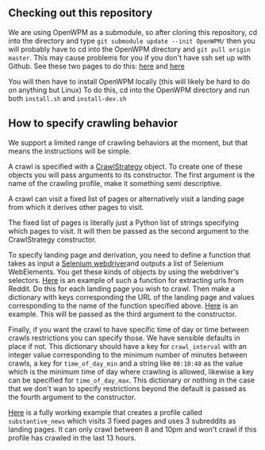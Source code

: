 ## Checking out this repository
We are using OpenWPM as a submodule, so after cloning this repository, cd into the directory and type `git submodule update --init OpenWPM/` then you will probably have to cd into the OpenWPM directory and `git pull origin master`. This may cause problems for you if you don't have ssh set up with Github. See these two pages to do this: [here](https://help.github.com/articles/generating-a-new-ssh-key-and-adding-it-to-the-ssh-agent/) and [here](https://help.github.com/articles/adding-a-new-ssh-key-to-your-github-account/)

You will then have to install OpenWPM locally (this will likely be hard to do on anything but Linux)
To do this, cd into the OpenWPM directory and run both `install.sh` and `install-dev.sh`

## How to specify crawling behavior
We support a limited range of crawling behaviors at the moment, but that means the instructions will be simple. 

A crawl is specified with a [CrawlStrategy](https://github.com/CrowdDynamicsLab/RTBSurvey/blob/0f47f7b489a41e0b8c2c4d9640633f8c8ab627ae/CrawlStrategy.py#L13) object. To create one of these objects you will pass arguments to its constructor. The first argument is the name of the crawling profile, make it something semi descriptive. 

A crawl can visit a fixed list of pages or alternatively visit a landing page from which it derives other pages to visit. 

The fixed list of pages is literally just a Python list of strings specifying which pages to visit. It will then be passed as the second argument to the CrawlStrategy constructor.

To specify landing page and derivation, you need to define a function that takes as input a [Selenium webdriver](https://selenium-python.readthedocs.io/api.html#module-selenium.webdriver.remote.webdriver)and outputs a list of Selenium WebElements. You get these kinds of objects by using the webdriver's selectors. [Here](https://github.com/CrowdDynamicsLab/RTBSurvey/blob/0f47f7b489a41e0b8c2c4d9640633f8c8ab627ae/Scheduler.py#L5) is an example of such a function for extracting urls from Reddit. Do this for each landing page you wish to crawl. Then make a dictionary with keys corresponding the URL of the landing page and values corresponding to the name of the function specified above. [Here](https://github.com/CrowdDynamicsLab/RTBSurvey/blob/0f47f7b489a41e0b8c2c4d9640633f8c8ab627ae/Scheduler.py#L36) is an example. This will be passed as the third argument to the constructor. 

Finally, if you want the crawl to have specific time of day or time between crawls restrictions you can specify those. We have sensible defaults in place if not. This dictionary should have a key for `crawl_interval` with an integer value corresponding to the minimum number of minutes between crawls, a key for `time_of_day_min` and a string like `00:10:40` as the value which is the minimum time of day where crawling is allowed, likewise a key can be specified for `time_of_day_max`. This dictionary or nothing in the case that we don't wan to specify restrictions beyond the default is passed as the fourth argument to the constructor. 

[Here](https://github.com/CrowdDynamicsLab/RTBSurvey/blob/0f47f7b489a41e0b8c2c4d9640633f8c8ab627ae/Scheduler.py#L35) is a fully working example that creates a profile called `substantive_news` which visits 3 fixed pages and uses 3 subreddits as landing pages. It can only crawl between 8 and 10pm and won't crawl if this profile has crawled in the last 13 hours.